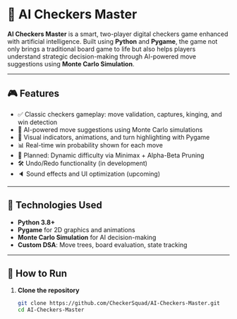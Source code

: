 
# 🧠 AI Checkers Master

**AI Checkers Master** is a smart, two-player digital checkers game enhanced with artificial intelligence. Built using **Python** and **Pygame**, the game not only brings a traditional board game to life but also helps players understand strategic decision-making through AI-powered move suggestions using **Monte Carlo Simulation**.

---

## 🎮 Features

- ✅ Classic checkers gameplay: move validation, captures, kinging, and win detection
- 🤖 AI-powered move suggestions using Monte Carlo simulations
- 🌟 Visual indicators, animations, and turn highlighting with Pygame
- 📊 Real-time win probability shown for each move
- 🔁 Planned: Dynamic difficulty via Minimax + Alpha-Beta Pruning
- 🛠️ Undo/Redo functionality (in development)
- 🔈 Sound effects and UI optimization (upcoming)

---

## 🧠 Technologies Used

- **Python 3.8+**
- **Pygame** for 2D graphics and animations
- **Monte Carlo Simulation** for AI decision-making
- **Custom DSA**: Move trees, board evaluation, state tracking

---

## 🚀 How to Run

1. **Clone the repository**
   ```bash
   git clone https://github.com/CheckerSquad/AI-Checkers-Master.git
   cd AI-Checkers-Master
